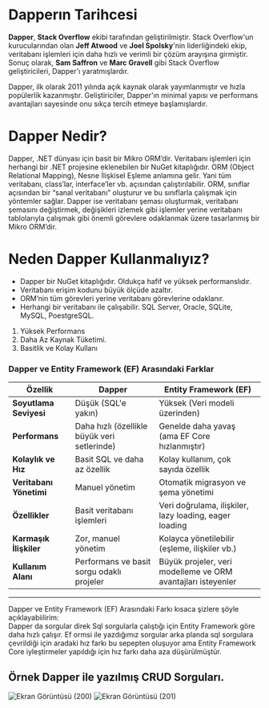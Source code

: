 # Dapperın Tarihcesi 
**Dapper**, **Stack Overflow** ekibi tarafından geliştirilmiştir. Stack Overflow'un kurucularından olan **Jeff Atwood** ve **Joel Spolsky**'nin liderliğindeki ekip, veritabanı işlemleri için daha hızlı ve verimli bir çözüm arayışına girmiştir. Sonuç olarak, **Sam Saffron** ve **Marc Gravell** gibi Stack Overflow geliştiricileri, Dapper'ı yaratmışlardır. 

Dapper, ilk olarak 2011 yılında açık kaynak olarak yayımlanmıştır ve hızla popülerlik kazanmıştır. Geliştiriciler, Dapper'ın minimal yapısı ve performans avantajları sayesinde onu sıkça tercih etmeye başlamışlardır.
# Dapper Nedir?
Dapper, .NET dünyası için basit bir Mikro ORM’dir. Veritabanı işlemleri için herhangi bir .NET projesine eklenebilen bir NuGet kitaplığıdır. ORM (Object Relational Mapping), Nesne İlişkisel Eşleme anlamına gelir. Yani tüm veritabanı, class’lar, interface’ler vb. açısından çalıştırılabilir. ORM, sınıflar açısından bir “sanal veritabanı” oluşturur ve bu sınıflarla çalışmak için yöntemler sağlar. Dapper ise veritabanı şeması oluşturmak, veritabanı şemasını değiştirmek, değişikleri izlemek gibi işlemler yerine veritabanı tablolarıyla çalışmak gibi önemli görevlere odaklanmak üzere tasarlanmış bir Mikro ORM’dir. 

# Neden Dapper Kullanmalıyız?
- Dapper bir NuGet kitaplığıdır. Oldukça hafif ve yüksek performanslıdır.
- Veritabanı erişim kodunu büyük ölçüde azaltır.
- ORM’nin tüm görevleri yerine veritabanı görevlerine odaklanır.
- Herhangi bir veritabanı ile çalışabilir. SQL Server, Oracle, SQLite, MySQL, PoestgreSQL.

1. Yüksek Performans
2. Daha Az Kaynak Tüketimi.
3. Basitlik ve Kolay Kullanı


### Dapper ve Entity Framework (EF) Arasındaki Farklar

| Özellik                     | **Dapper**                               | **Entity Framework (EF)**                |
|-----------------------------|------------------------------------------|------------------------------------------|
| **Soyutlama Seviyesi**      | Düşük (SQL'e yakın)                      | Yüksek (Veri modeli üzerinden)          |
| **Performans**              | Daha hızlı (özellikle büyük veri setlerinde) | Genelde daha yavaş (ama EF Core hızlanmıştır) |
| **Kolaylık ve Hız**         | Basit SQL ve daha az özellik             | Kolay kullanım, çok sayıda özellik      |
| **Veritabanı Yönetimi**     | Manuel yönetim                           | Otomatik migrasyon ve şema yönetimi     |
| **Özellikler**              | Basit veritabanı işlemleri                | Veri doğrulama, ilişkiler, lazy loading, eager loading |
| **Karmaşık İlişkiler**      | Zor, manuel yönetim                      | Kolayca yönetilebilir (eşleme, ilişkiler vb.) |
| **Kullanım Alanı**          | Performans ve basit sorgu odaklı projeler | Büyük projeler, veri modelleme ve ORM avantajları isteyenler |

---

Dapper ve Entity Framework (EF) Arasındaki Farkı kısaca şizlere şöyle açıklayabiilirim:  
Dapper da sorgular direk Sql sorgularla çalıştığı için  Entity Framework göre daha hızlı çalışır. Ef ormsi ile yazdığımız sorgular arka planda sql sorgulara çevrildiği için aradaki hız farkı bu sepepten oluşuyor ama  Entity Framework Core  iyleştirmeler yapıldığı için  hız farkı daha aza düşürülmüştür.  


## Örnek Dapper ile yazılmış CRUD Sorguları. 
![Ekran Görüntüsü (200)](https://github.com/user-attachments/assets/bf1ea409-c08a-49e8-8fb1-de02f770d3da)
![Ekran Görüntüsü (201)](https://github.com/user-attachments/assets/1874c792-6924-4c0f-a4f8-ce091341a90d)

